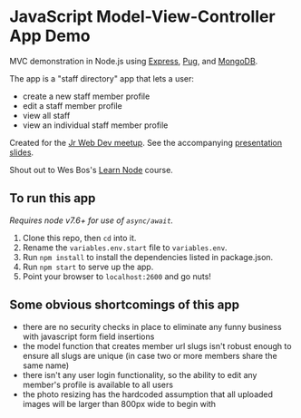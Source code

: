 # JavaScript Model-View-Controller App Demo

MVC demonstration in Node.js using [Express](http://expressjs.com), [Pug](https://pugjs.org), and [MongoDB](https://www.mongodb.com/).

The app is a "staff directory" app that lets a user:
- create a new staff member profile
- edit a staff member profile
- view all staff
- view an individual staff member profile

Created for the [Jr Web Dev meetup](https://www.meetup.com/jrWebDev/). See the accompanying [presentation slides](http://zelip.me/talks/node-mvc/).

Shout out to Wes Bos's [Learn Node](https://learnnode.com) course.

## To run this app
*Requires node v7.6+ for use of `async/await`.*
1. Clone this repo, then `cd` into it.
2. Rename the `variables.env.start` file to `variables.env`.
3. Run `npm install` to install the dependencies listed in package.json.
4. Run `npm start` to serve up the app.
5. Point your browser to `localhost:2600` and go nuts!

## Some obvious shortcomings of this app
- there are no security checks in place to eliminate any funny business with javascript form field insertions
- the model function that creates member url slugs isn't robust enough to ensure all slugs are unique (in case two or more members share the same name)
- there isn't any user login functionality, so the ability to edit any member's profile is available to all users
- the photo resizing has the hardcoded assumption that all uploaded images will be larger than 800px wide to begin with
